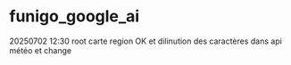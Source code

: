 # funigo_google_ai
20250702 12:30 root carte region OK et dilinution des caractères dans api météo et change